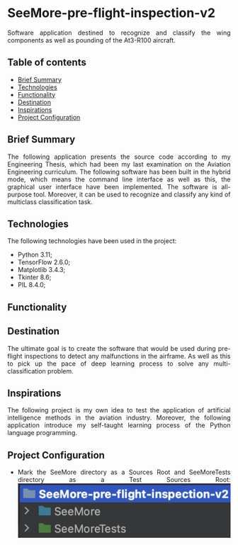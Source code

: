 # SeeMore-pre-flight-inspection-v2
<div align="justify">
Software application destined to recognize and classify the wing components as well as pounding of the At3-R100
aircraft.
</div>

## Table of contents
* [Brief Summary](#brief-summary)
* [Technologies](#technologies)
* [Functionality](#functionality)
* [Destination](#destination)
* [Inspirations](#inspirations)
* [Project Configuration](#project-configuration)

## Brief Summary
<div align="justify">
The following application presents the source code according to my Engineering Thesis, which had been my last 
examination on the Aviation Engineering curriculum. The following software has been built in the hybrid mode, which 
means the command line interface as well as this, the graphical user interface have been implemented. The software is
all-purpose tool. Moreover, it can be used to recognize and classify any kind of multiclass classification task.
</div>

## Technologies
<div align="justify">
The following technologies have been used in the project:
</div>

* Python 3.11;
* TensorFlow 2.6.0;
* Matplotlib 3.4.3;
* Tkinter 8.6;
* PIL 8.4.0;

## Functionality
<div align="justify"></div>

## Destination
<div align="justify">
The ultimate goal is to create the software that would be used during pre-flight inspections to detect any malfunctions
in the airframe. As well as this to pick up the pace of deep learning process to solve any multi-classification
problem.
</div>

## Inspirations
<div align="justify">
The following project is my own idea to test the application of artificial intelligence methods in the aviation
industry. Moreover, the following application introduce my self-taught learning process of the Python language
programming.
</div>

## Project Configuration
<div align="justify">

* Mark the SeeMore directory as a Sources Root and SeeMoreTests directory as a Test Sources Root:
![Alt text](SeeMore/CargoHold/ImagesReadme/SourcesAndTestRoot.png?raw=true)
</div>